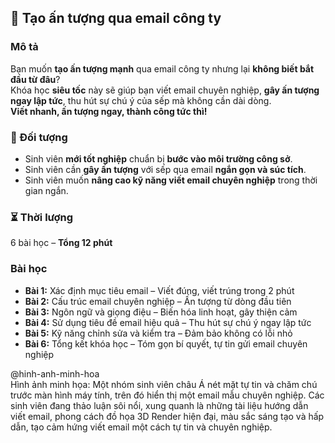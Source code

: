 ## 📌 Tạo ấn tượng qua email công ty

### Mô tả  
Bạn muốn **tạo ấn tượng mạnh** qua email công ty nhưng lại **không biết bắt đầu từ đâu**?  
Khóa học **siêu tốc** này sẽ giúp bạn viết email chuyên nghiệp, **gây ấn tượng ngay lập tức**, thu hút sự chú ý của sếp mà không cần dài dòng.  
**Viết nhanh, ấn tượng ngay, thành công tức thì!**

### 🎯 Đối tượng  
- Sinh viên **mới tốt nghiệp** chuẩn bị **bước vào môi trường công sở**.  
- Sinh viên cần **gây ấn tượng** với sếp qua email **ngắn gọn và súc tích**.  
- Sinh viên muốn **nâng cao kỹ năng viết email chuyên nghiệp** trong thời gian ngắn.  

### ⏳ Thời lượng  
6 bài học – **Tổng 12 phút**  

### Bài học  
- **Bài 1:** Xác định mục tiêu email – Viết đúng, viết trúng trong 2 phút  
- **Bài 2:** Cấu trúc email chuyên nghiệp – Ấn tượng từ dòng đầu tiên  
- **Bài 3:** Ngôn ngữ và giọng điệu – Biến hóa linh hoạt, gây thiện cảm  
- **Bài 4:** Sử dụng tiêu đề email hiệu quả – Thu hút sự chú ý ngay lập tức  
- **Bài 5:** Kỹ năng chỉnh sửa và kiểm tra – Đảm bảo không có lỗi nhỏ  
- **Bài 6:** Tổng kết khóa học – Tóm gọn bí quyết, tự tin gửi email chuyên nghiệp  

@hinh-anh-minh-hoa  
Hình ảnh minh họa: Một nhóm sinh viên châu Á nét mặt tự tin và chăm chú trước màn hình máy tính, trên đó hiển thị một email mẫu chuyên nghiệp. Các sinh viên đang thảo luận sôi nổi, xung quanh là những tài liệu hướng dẫn viết email, phong cách đồ họa 3D Render hiện đại, màu sắc sáng tạo và hấp dẫn, tạo cảm hứng viết email một cách tự tin và chuyên nghiệp.